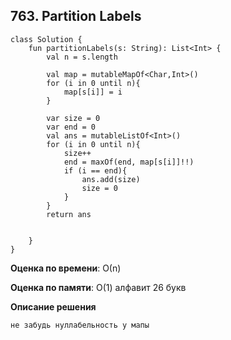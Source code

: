 ## 763. Partition Labels


```
class Solution {
    fun partitionLabels(s: String): List<Int> {
        val n = s.length

        val map = mutableMapOf<Char,Int>()
        for (i in 0 until n){
            map[s[i]] = i
        }

        var size = 0
        var end = 0
        val ans = mutableListOf<Int>()
        for (i in 0 until n){
            size++
            end = maxOf(end, map[s[i]]!!)
            if (i == end){
                ans.add(size)
                size = 0
            }
        }
        return ans

        
    }
}

```

**Оценка по времени**: О(n)


**Оценка по памяти**: О(1) алфавит 26 букв


**Описание решения**
```
не забудь нуллабельность у мапы

```

